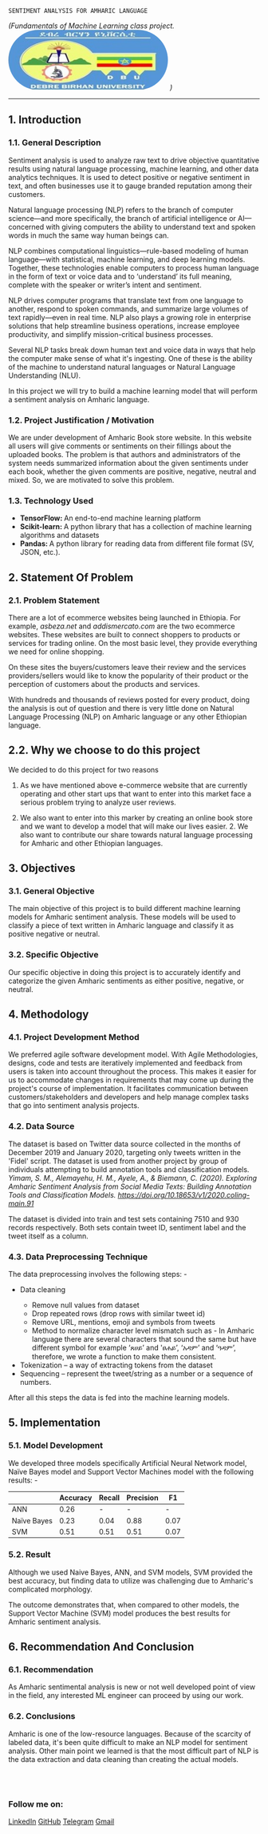 ``` 
SENTIMENT ANALYSIS FOR AMHARIC LANGUAGE 
```
<i>(Fundamentals of Machine Learning class project. <img src="./logo.jpg" alt="logo of Debre Birhan University" style="width: 8vh; height: 3vh; border-radius: 2vh;"> )</i>
<hr/> 

## 1. Introduction

### 1.1. General Description

Sentiment analysis is used to analyze raw text to drive objective quantitative results using natural language processing, machine learning, and other data analytics techniques. It is used to detect positive or negative sentiment in text, and often businesses use it to gauge branded reputation among their customers.

Natural language processing (NLP) refers to the branch of computer science—and more specifically, the branch of artificial intelligence or AI—concerned with giving computers the ability to understand text and spoken words in much the same way human beings can.

NLP combines computational linguistics—rule-based modeling of human language—with statistical, machine learning, and deep learning models. Together, these technologies enable computers to process human language in the form of text or voice data and to ‘understand’ its full meaning, complete with the speaker or writer’s intent and sentiment.

NLP drives computer programs that translate text from one language to another, respond to spoken commands, and summarize large volumes of text rapidly—even in real time. NLP also plays a growing role in enterprise solutions that help streamline business operations, increase employee productivity, and simplify mission-critical business processes.

Several NLP tasks break down human text and voice data in ways that help the computer make sense of what it's ingesting. One of these is the ability of the machine to understand natural languages or Natural Language Understanding (NLU).

In this project we will try to build a machine learning model that will perform a sentiment analysis on Amharic language.

### 1.2. Project Justification / Motivation

We are under development of Amharic Book store website. In this website all users will give comments or sentiments on their fillings about the uploaded books. The problem is that authors and administrators of the system needs summarized information about the given sentiments under each book, whether the given comments are positive, negative, neutral and mixed. So, we are motivated to solve this problem.

### 1.3. Technology Used

<ul>
<li><b>TensorFlow: </b>An end-to-end machine learning platform</li>
<li><b>Scikit-learn: </b> A python library that has a collection of machine learning algorithms and datasets</li>
<li><b>Pandas: </b> A python library for reading data from different file format (SV, JSON, etc.).</li>
</ul> 

## 2. Statement Of Problem

### 2.1. Problem Statement

There are a lot of ecommerce websites being launched in Ethiopia. For example, <i>asbeza.net</i> and <i>addismercato.com</i> are the two ecommerce websites. These websites are built to connect shoppers to products or services for trading online. On the most basic level, they provide everything we need for online shopping.

On these sites the buyers/customers leave their review and the services providers/sellers would like to know the popularity of their product or the perception of customers about the products and services.

With hundreds and thousands of reviews posted for every product, doing the analysis is out of question and there is very little done on Natural Language Processing (NLP) on Amharic language or any other Ethiopian language.

## 2.2. Why we choose to do this project

We decided to do this project for two reasons

1. As we have mentioned above e-commerce website that are currently operating and other start ups that want to enter into this market face a serious problem trying to analyze user reviews.

2. We also want to enter into this marker by creating an online book store and we want to develop a model that will make our lives easier. 2. We also want to contribute our share towards natural language processing for Amharic and other Ethiopian languages.

## 3. Objectives

### 3.1. General Objective

The main objective of this project is to build different machine learning models for Amharic sentiment analysis. These models will be used to classify a piece of text written in Amharic language and classify it as positive negative or neutral.

### 3.2. Specific Objective

Our specific objective in doing this project is to accurately identify and categorize the given Amharic sentiments as either positive, negative, or neutral.

## 4. Methodology

### 4.1. Project Development Method

We preferred agile software development model. With Agile Methodologies, designs, code and tests are iteratively implemented and feedback from users is taken into account throughout the process. This makes it easier for us to accommodate changes in requirements that may come up during the project's course of implementation. It facilitates communication between customers/stakeholders and developers and help manage complex tasks that go into sentiment analysis projects.

### 4.2. Data Source

The dataset is based on Twitter data source collected in the months of December 2019 and January 2020, targeting only tweets written in the 'Fidel' script. The dataset is used from another project by group of individuals attempting to build annotation tools and classification models.<i> Yimam, S. M., Alemayehu, H. M., Ayele, A., & Biemann, C. (2020). Exploring Amharic Sentiment Analysis from Social Media Texts: Building Annotation Tools and Classification Models. https://doi.org/10.18653/v1/2020.coling-main.91</i>

The dataset is divided into train and test sets containing 7510 and 930 records respectively. Both sets contain tweet ID, sentiment label and the tweet itself as a column.

### 4.3. Data Preprocessing Technique

The data preprocessing involves the following steps: -

<ul>
<li>Data cleaning</li>
<ul>
<li>Remove null values from dataset</li>
<li>Drop repeated rows (drop rows with similar tweet id)</li>
<li>Remove URL, mentions, emoji and symbols from tweets</li>
<li>Method to normalize character level mismatch such as - In Amharic language there are several characters that sound the same but have different symbol for example ‘ጸሀይ’ and 'ፀሐይ’, ‘አዳም’ and ‘ዓዳም’, therefore, we wrote a function to make them consistent.</li>
</ul>
<li>Tokenization – a way of extracting tokens from the dataset</li>
<li>Sequencing – represent the tweet/string as a number or a sequence of numbers.</li>
</ul> 
After all this steps the data is fed into the machine learning models.

## 5. Implementation

### 5.1. Model Development

We developed three models specifically Artificial Neural Network model, Naïve Bayes model and Support Vector Machines model with the following results: -

<table>
<thead>
<th></th>
<th>Accuracy</th>
<th>Recall</th>
<th>Precision</th>
<th>F1</th> 
</thead>
<tbody>
<tr>
<td>ANN</td>
<td>0.26</td>
<td>-</td>
<td>-</td>
<td>-</td>
</tr>
<tr>
<td>Naïve Bayes</td>
<td>0.23</td>
<td>0.04</td>
<td>0.88</td>
<td>0.07</td>
</tr>
<tr>
<td>SVM</td>
<td>0.51</td>
<td>0.51</td>
<td>0.51</td>
<td>0.07</td>
</tr>
</tbody>
</table>

### 5.2. Result

Although we used Naive Bayes, ANN, and SVM models, SVM provided the best accuracy, but finding data to utilize was challenging due to Amharic's complicated morphology.

The outcome demonstrates that, when compared to other models, the Support Vector Machine (SVM) model produces the best results for Amharic sentiment analysis.

## 6. Recommendation And Conclusion

### 6.1. Recommendation

As Amharic sentimental analysis is new or not well developed point of view in the field, any interested ML engineer can proceed by using our work.

### 6.2. Conclusions

Amharic is one of the low-resource languages. Because of the scarcity of labeled data, it's been quite difficult to make an NLP model for sentiment analysis. Other main point we learned is that the most difficult part of NLP is the data extraction and data cleaning than creating the actual models.


<br/><br/>

### Follow me on:
[LinkedIn](https://www.linkedin.com/in/belay-birhanu-506809207/)
[GitHub](https://github.com/AdgehTech)
[Telegram](https://t.me/adgehTech)
[Gmail](mailto:belaybirhanu407@gmail.com)